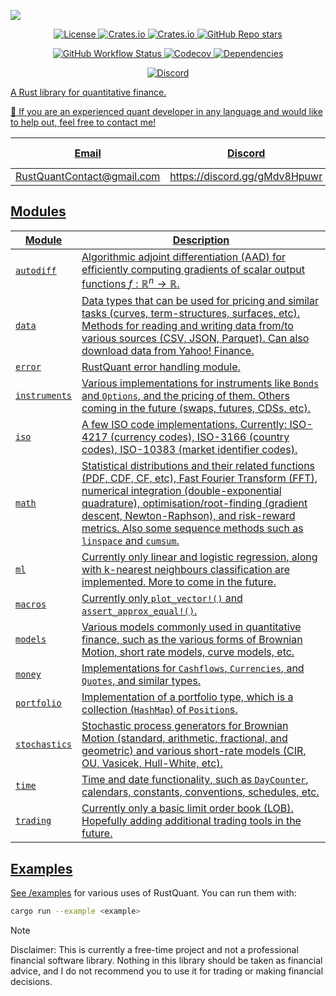 
![](./images/logo.png)

<p align="center">
    <a href="#license" alt="license">
        <img alt="License" src="https://img.shields.io/badge/Dual_License-MIT_and_Apache_2.0-black?logo=apache">
    <a href="#version" alt="version">
        <img alt="Crates.io" src="https://img.shields.io/crates/v/RustQuant?logo=rust&color=black">
    <a href="#downloads" alt="downloads">
        <img alt="Crates.io" src="https://img.shields.io/crates/d/RustQuant?logo=rust&color=black">
    <a href="#stars" alt="stars">
        <img alt="GitHub Repo stars" src="https://img.shields.io/github/stars/avhz/RustQuant?logo=github&color=black">
</p>

<p align="center">
    <a href="#build" alt="build">
        <img alt="GitHub Workflow Status" src="https://img.shields.io/github/actions/workflow/status/avhz/RustQuant/cargo_build.yml">
    <a href="#codecov" alt="codecov">
        <img alt="Codecov" src="https://img.shields.io/codecov/c/gh/avhz/RustQuant">
    <a href="#deps" alt="deps">
        <img alt="Dependencies" src="https://deps.rs/repo/github/avhz/RustQuant/status.svg">
</p>

<p align="center">
    <a href="#discord" alt="discord">
        <img alt="Discord" src="https://img.shields.io/discord/1146771658082881636?logo=discord">
</p>

A Rust library for quantitative finance.

:dart: If you are an experienced quant developer in any language and would like to help out, feel free to contact me!

<div align="center">

| Email                        | Discord                         | Latest Changes              |
|:----------------------------:|:-------------------------------:|:---------------------------:|
| <RustQuantContact@gmail.com> | <https://discord.gg/gMdv8Hpuwr> | [Changelog](./CHANGELOG.md) |

</div>

## Modules

| Module | Description |
|--------|-------------|
| [`autodiff`](https://docs.rs/RustQuant/latest/RustQuant/autodiff/index.html) | Algorithmic adjoint differentiation (AAD) for efficiently computing gradients of scalar output functions $f: \mathbb{R}^n \rightarrow \mathbb{R}$. |
| [`data`](https://docs.rs/RustQuant/latest/RustQuant/data/index.html) | Data types that can be used for pricing and similar tasks (curves, term-structures, surfaces, etc). Methods for reading and writing data from/to various sources (CSV, JSON, Parquet). Can also download data from Yahoo! Finance. |
| [`error`](https://docs.rs/RustQuant/latest/RustQuant/error/index.html) | RustQuant error handling module. |
| [`instruments`](https://docs.rs/RustQuant/latest/RustQuant/instruments/index.html) | Various implementations for instruments like `Bonds` and `Options`, and the pricing of them. Others coming in the future (swaps, futures, CDSs, etc). |
| [`iso`](https://docs.rs/RustQuant/latest/RustQuant/iso/index.html) | A few ISO code implementations. Currently: ISO-4217 (currency codes), ISO-3166 (country codes), ISO-10383 (market identifier codes). |
| [`math`](https://docs.rs/RustQuant/latest/RustQuant/math/index.html) | Statistical distributions and their related functions (PDF, CDF, CF, etc), Fast Fourier Transform (FFT), numerical integration (double-exponential quadrature), optimisation/root-finding (gradient descent, Newton-Raphson), and risk-reward metrics. Also some sequence methods such as `linspace` and `cumsum`. |
| [`ml`](https://docs.rs/RustQuant/latest/RustQuant/ml/index.html) | Currently only linear and logistic regression, along with k-nearest neighbours classification are implemented. More to come in the future. |
| [`macros`](https://docs.rs/RustQuant/latest/RustQuant/macros/index.html) | Currently only `plot_vector!()` and `assert_approx_equal!()`. |
| [`models`](https://docs.rs/RustQuant/latest/RustQuant/models/index.html) | Various models commonly used in quantitative finance, such as the various forms of Brownian Motion, short rate models, curve models, etc. |
| [`money`](https://docs.rs/RustQuant/latest/RustQuant/money/index.html) | Implementations for `Cashflows`, `Currencies`, and `Quotes`, and similar types. |
| [`portfolio`](https://docs.rs/RustQuant/latest/RustQuant/portfolio/index.html) | Implementation of a portfolio type, which is a collection (`HashMap`) of `Position`s. |
| [`stochastics`](https://docs.rs/RustQuant/latest/RustQuant/stochastics/index.html) | Stochastic process generators for Brownian Motion (standard, arithmetic, fractional, and geometric) and various short-rate models (CIR, OU, Vasicek, Hull-White, etc). |
| [`time`](https://docs.rs/RustQuant/latest/RustQuant/time/index.html) | Time and date functionality, such as `DayCounter`, calendars, constants, conventions, schedules, etc. |
| [`trading`](https://docs.rs/RustQuant/latest/RustQuant/trading/index.html) | Currently only a basic limit order book (LOB). Hopefully adding additional trading tools in the future. |

## Examples

See [/examples](./examples) for various uses of RustQuant. You can run them with:

```bash
cargo run --example <example>
```

> [!NOTE]  
> Disclaimer: This is currently a free-time project and not a professional financial software library. Nothing in this library should be taken as financial advice, and I do not recommend you to use it for trading or making financial decisions.
